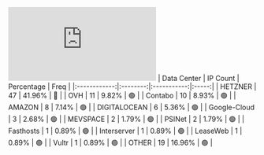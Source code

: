 ![Diagramm](https://github.com/obajay/StateSync-snapshots/blob/main/Projects/Kyve/1/README.md)
| Data Center | IP Count | Percentage | Freq |
|:------------:|:--------:|:-----------:|:-----:|
| HETZNER | 47 | 41.96% | 🔴 |
| OVH | 11 | 9.82% | 🟢 |
| Contabo | 10 | 8.93% | 🟢 |
| AMAZON | 8 | 7.14% | 🟢 |
| DIGITALOCEAN | 6 | 5.36% | 🟢 |
| Google-Cloud | 3 | 2.68% | 🟢 |
| MEVSPACE | 2 | 1.79% | 🟢 |
| PSINet | 2 | 1.79% | 🟢 |
| Fasthosts | 1 | 0.89% | 🟢 |
| Interserver | 1 | 0.89% | 🟢 |
| LeaseWeb | 1 | 0.89% | 🟢 |
| Vultr | 1 | 0.89% | 🟢 |
| OTHER | 19 | 16.96% | 🟢 |